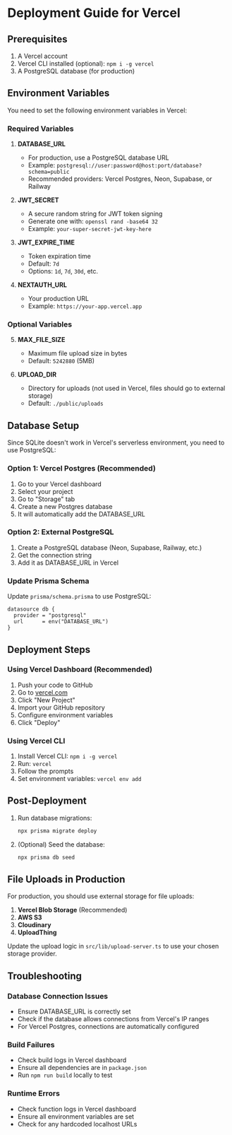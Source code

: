 # Deployment Guide for Vercel

## Prerequisites

1. A Vercel account
2. Vercel CLI installed (optional): `npm i -g vercel`
3. A PostgreSQL database (for production)

## Environment Variables

You need to set the following environment variables in Vercel:

### Required Variables

1. **DATABASE_URL**
   - For production, use a PostgreSQL database URL
   - Example: `postgresql://user:password@host:port/database?schema=public`
   - Recommended providers: Vercel Postgres, Neon, Supabase, or Railway

2. **JWT_SECRET**
   - A secure random string for JWT token signing
   - Generate one with: `openssl rand -base64 32`
   - Example: `your-super-secret-jwt-key-here`

3. **JWT_EXPIRE_TIME**
   - Token expiration time
   - Default: `7d`
   - Options: `1d`, `7d`, `30d`, etc.

4. **NEXTAUTH_URL**
   - Your production URL
   - Example: `https://your-app.vercel.app`

### Optional Variables

5. **MAX_FILE_SIZE**
   - Maximum file upload size in bytes
   - Default: `5242880` (5MB)

6. **UPLOAD_DIR**
   - Directory for uploads (not used in Vercel, files should go to external storage)
   - Default: `./public/uploads`

## Database Setup

Since SQLite doesn't work in Vercel's serverless environment, you need to use PostgreSQL:

### Option 1: Vercel Postgres (Recommended)
1. Go to your Vercel dashboard
2. Select your project
3. Go to "Storage" tab
4. Create a new Postgres database
5. It will automatically add the DATABASE_URL

### Option 2: External PostgreSQL
1. Create a PostgreSQL database (Neon, Supabase, Railway, etc.)
2. Get the connection string
3. Add it as DATABASE_URL in Vercel

### Update Prisma Schema

Update `prisma/schema.prisma` to use PostgreSQL:

```prisma
datasource db {
  provider = "postgresql"
  url      = env("DATABASE_URL")
}
```

## Deployment Steps

### Using Vercel Dashboard (Recommended)

1. Push your code to GitHub
2. Go to [vercel.com](https://vercel.com)
3. Click "New Project"
4. Import your GitHub repository
5. Configure environment variables
6. Click "Deploy"

### Using Vercel CLI

1. Install Vercel CLI: `npm i -g vercel`
2. Run: `vercel`
3. Follow the prompts
4. Set environment variables: `vercel env add`

## Post-Deployment

1. Run database migrations:
   ```bash
   npx prisma migrate deploy
   ```

2. (Optional) Seed the database:
   ```bash
   npx prisma db seed
   ```

## File Uploads in Production

For production, you should use external storage for file uploads:

1. **Vercel Blob Storage** (Recommended)
2. **AWS S3**
3. **Cloudinary**
4. **UploadThing**

Update the upload logic in `src/lib/upload-server.ts` to use your chosen storage provider.

## Troubleshooting

### Database Connection Issues
- Ensure DATABASE_URL is correctly set
- Check if the database allows connections from Vercel's IP ranges
- For Vercel Postgres, connections are automatically configured

### Build Failures
- Check build logs in Vercel dashboard
- Ensure all dependencies are in `package.json`
- Run `npm run build` locally to test

### Runtime Errors
- Check function logs in Vercel dashboard
- Ensure all environment variables are set
- Check for any hardcoded localhost URLs